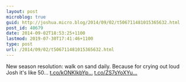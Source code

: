 ```yaml
---
layout: post
microblog: true
guid: http://joshua.micro.blog/2014/09/02/t506711481015365632.html
post_id: 40679
date: 2014-09-02T18:53:25+1100
lastmod: 2019-07-30T17:41:46+1100
type: post
url: /2014/09/02/t506711481015365632.html
---
```

New season resolution: walk on sand daily. Because for crying out loud Josh it's like 50... [t.co/kONKIkbYp...](http://t.co/kONKIkbYpb) [t.co/ZS7sYoXYu...](http://t.co/ZS7sYoXYuk)
